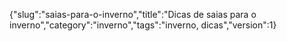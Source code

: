 {"slug":"saias-para-o-inverno","title":"Dicas de saias para o inverno","category":"inverno","tags":"inverno, dicas","version":1}
